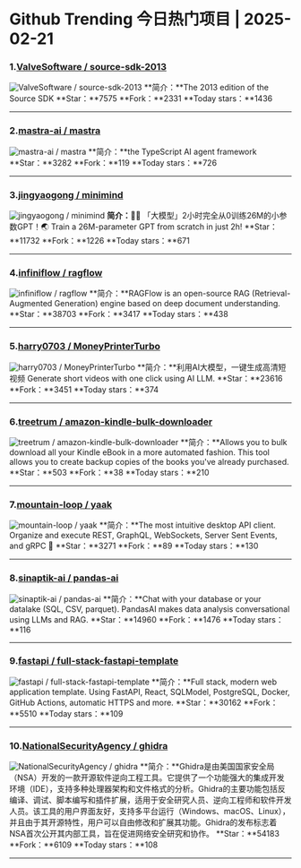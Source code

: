 # Github Trending 今日热门项目 | 2025-02-21
### 1.[ValveSoftware / source-sdk-2013](https://github.com/ValveSoftware/source-sdk-2013)

![ValveSoftware / source-sdk-2013](https://opengraph.githubassets.com/9723bbd742cf25b127ee58b2adf38e38bb4f38049944c5df8ffaf60f5e49806a/ValveSoftware/source-sdk-2013)
**简介：**The 2013 edition of the Source SDK
**Star：**7575
**Fork：**2331
**Today stars：**1436

---

### 2.[mastra-ai / mastra](https://github.com/mastra-ai/mastra)

![mastra-ai / mastra](https://opengraph.githubassets.com/c5e43aa6c337435bd9cee36f281867b2add7e8cdf28b35c51cca0522c7f08680/mastra-ai/mastra)
**简介：**the TypeScript AI agent framework
**Star：**3282
**Fork：**119
**Today stars：**726

---

### 3.[jingyaogong / minimind](https://github.com/jingyaogong/minimind)

![jingyaogong / minimind](https://opengraph.githubassets.com/8142a26e4d705ec0a5a82443d66f8efb288766fb2c69269060415a13859b1f43/jingyaogong/minimind)
**简介：**🚀🚀 「大模型」2小时完全从0训练26M的小参数GPT！🌏 Train a 26M-parameter GPT from scratch in just 2h!
**Star：**11732
**Fork：**1226
**Today stars：**671

---

### 4.[infiniflow / ragflow](https://github.com/infiniflow/ragflow)

![infiniflow / ragflow](https://opengraph.githubassets.com/e7ca052936ac633d25a42b322400145379290095734ecc03392e61953289334a/infiniflow/ragflow)
**简介：**RAGFlow is an open-source RAG (Retrieval-Augmented Generation) engine based on deep document understanding.
**Star：**38703
**Fork：**3417
**Today stars：**438

---

### 5.[harry0703 / MoneyPrinterTurbo](https://github.com/harry0703/MoneyPrinterTurbo)

![harry0703 / MoneyPrinterTurbo](https://opengraph.githubassets.com/18c1d09a1deb8b8c2324bf292f18c6d5f2e3231056543b6c0403306a7a22f065/harry0703/MoneyPrinterTurbo)
**简介：**利用AI大模型，一键生成高清短视频 Generate short videos with one click using AI LLM.
**Star：**23616
**Fork：**3451
**Today stars：**374

---

### 6.[treetrum / amazon-kindle-bulk-downloader](https://github.com/treetrum/amazon-kindle-bulk-downloader)

![treetrum / amazon-kindle-bulk-downloader](https://opengraph.githubassets.com/2996736c939fd649a9b29193d54e16c06896d55d9ee189476e39f6704a041917/treetrum/amazon-kindle-bulk-downloader)
**简介：**Allows you to bulk download all your Kindle eBook in a more automated fashion. This tool allows you to create backup copies of the books you've already purchased.
**Star：**503
**Fork：**38
**Today stars：**210

---

### 7.[mountain-loop / yaak](https://github.com/mountain-loop/yaak)

![mountain-loop / yaak](https://opengraph.githubassets.com/4328feef45a76c8f98300eefdc74770f2e258c9db75aa7d5a1a95eb8c7f462b5/mountain-loop/yaak)
**简介：**The most intuitive desktop API client. Organize and execute REST, GraphQL, WebSockets, Server Sent Events, and gRPC 🦬
**Star：**3271
**Fork：**89
**Today stars：**130

---

### 8.[sinaptik-ai / pandas-ai](https://github.com/sinaptik-ai/pandas-ai)

![sinaptik-ai / pandas-ai](https://opengraph.githubassets.com/80d3ceb509bb9a78cad8dcec49bbe36873e770954a649257b1b2c0afba70e8f8/sinaptik-ai/pandas-ai)
**简介：**Chat with your database or your datalake (SQL, CSV, parquet). PandasAI makes data analysis conversational using LLMs and RAG.
**Star：**14960
**Fork：**1476
**Today stars：**116

---

### 9.[fastapi / full-stack-fastapi-template](https://github.com/fastapi/full-stack-fastapi-template)

![fastapi / full-stack-fastapi-template](https://repository-images.githubusercontent.com/172227885/98f1e97b-f48c-42e3-ba94-b39f608c7856)
**简介：**Full stack, modern web application template. Using FastAPI, React, SQLModel, PostgreSQL, Docker, GitHub Actions, automatic HTTPS and more.
**Star：**30162
**Fork：**5510
**Today stars：**109

---

### 10.[NationalSecurityAgency / ghidra](https://github.com/NationalSecurityAgency/ghidra)

![NationalSecurityAgency / ghidra](https://opengraph.githubassets.com/abbdb46a6d9ce45124d5e29452b6d2d90a111ed6033ac53af40def9370ea7f74/NationalSecurityAgency/ghidra)
**简介：**Ghidra是由美国国家安全局（NSA）开发的一款开源软件逆向工程工具。它提供了一个功能强大的集成开发环境（IDE），支持多种处理器架构和文件格式的分析。Ghidra的主要功能包括反编译、调试、脚本编写和插件扩展，适用于安全研究人员、逆向工程师和软件开发人员。该工具的用户界面友好，支持多平台运行（Windows、macOS、Linux），并且由于其开源特性，用户可以自由修改和扩展其功能。Ghidra的发布标志着NSA首次公开其内部工具，旨在促进网络安全研究和协作。
**Star：**54183
**Fork：**6109
**Today stars：**108

---

